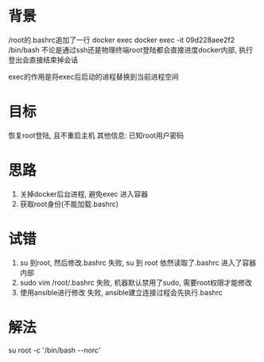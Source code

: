 # 背景

/root的.bashrc追加了一行 docker exec docker exec -it 09d228aee2f2 /bin/bash
不论是通过ssh还是物理终端root登陆都会直接进度docker内部, 执行登出会直接结束掉会话

exec的作用是将exec后启动的进程替换到当前进程空间

# 目标

恢复root登陆, 且不重启主机
其他信息: 已知root用户密码

# 思路

1. 关掉docker后台进程, 避免exec 进入容器
2. 获取root身份(不能加载.bashrc)


# 试错

1. su 到root, 然后修改.bashrc
    失败, su 到 root 依然读取了.bashrc 进入了容器内部
2. sudo vim /root/.bashrc
    失败, 机器默认禁用了sudo, 需要root权限才能修改
3. 使用ansible进行修改
    失败, ansible建立连接过程会先执行.bashrc

# 解法
su root -c '/bin/bash --norc'
